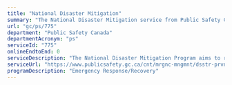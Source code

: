 ```yaml
---
title: "National Disaster Mitigation"
summary: "The National Disaster Mitigation service from Public Safety Canada is not available end-to-end online, according to the GC Service Inventory."
url: "gc/ps/775"
department: "Public Safety Canada"
departmentAcronym: "ps"
serviceId: "775"
onlineEndtoEnd: 0
serviceDescription: "The National Disaster Mitigation Program aims to reduce the impacts of natural disasters on Canadians by: focusing on investments which address recurring flood risks and costs; and advancing work to facilitate a private residential flood insurance market in Canada."
serviceUrl: "https://www.publicsafety.gc.ca/cnt/mrgnc-mngmnt/dsstr-prvntn-mtgtn/ndmp/index-en.aspx"
programDescription: "Emergency Response/Recovery"
---
```


